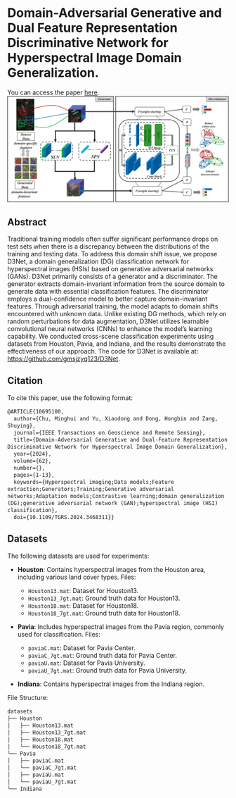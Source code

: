# Domain-Adversarial Generative and Dual Feature Representation Discriminative Network for Hyperspectral Image Domain Generalization.

You can access the paper [here](https://ieeexplore.ieee.org/document/10695100 "Access the paper").
![D3net](figure/D3net.jpg)

## Abstract

Traditional training models often suffer significant performance drops on test sets when there is a discrepancy between the distributions of the training and testing data. To address this domain shift issue, we propose D3Net, a domain generalization (DG) classification network for hyperspectral images (HSIs) based on generative adversarial networks (GANs). D3Net primarily consists of a generator and a discriminator. The generator extracts domain-invariant information from the source domain to generate data with essential classification features. The discriminator employs a dual-confidence model to better capture domain-invariant features. Through adversarial training, the model adapts to domain shifts encountered with unknown data. Unlike existing DG methods, which rely on random perturbations for data augmentation, D3Net utilizes learnable convolutional neural networks (CNNs) to enhance the model’s learning capability. We conducted cross-scene classification experiments using datasets from Houston, Pavia, and Indiana, and the results demonstrate the effectiveness of our approach. The code for D3Net is available at: https://github.com/gmsjzyq123/D3Net.

## Citation
To cite this paper, use the following format:
```
@ARTICLE{10695100,
  author={Chu, Minghui and Yu, Xiaodong and Dong, Hongbin and Zang, Shuying},
  journal={IEEE Transactions on Geoscience and Remote Sensing}, 
  title={Domain-Adversarial Generative and Dual-Feature Representation Discriminative Network for Hyperspectral Image Domain Generalization}, 
  year={2024},
  volume={62},
  number={},
  pages={1-13},
  keywords={Hyperspectral imaging;Data models;Feature extraction;Generators;Training;Generative adversarial networks;Adaptation models;Contrastive learning;domain generalization (DG);generative adversarial network (GAN);hyperspectral image (HSI) classification},
  doi={10.1109/TGRS.2024.3468311}}
```
## Datasets

The following datasets are used for experiments:

- **Houston**: Contains hyperspectral images from the Houston area, including various land cover types. Files:
  - `Houston13.mat`: Dataset for Houston13.
  - `Houston13_7gt.mat`: Ground truth data for Houston13.
  - `Houston18.mat`: Dataset for Houston18.
  - `Houston18_7gt.mat`: Ground truth data for Houston18.

- **Pavia**: Includes hyperspectral images from the Pavia region, commonly used for classification. Files:
  - `paviaC.mat`: Dataset for Pavia Center.
  - `paviaC_7gt.mat`: Ground truth data for Pavia Center.
  - `paviaU.mat`: Dataset for Pavia University.
  - `paviaU_7gt.mat`: Ground truth data for Pavia University.

- **Indiana**: Contains hyperspectral images from the Indiana region.

File Structure:
```
datasets
├── Houston
│   ├── Houston13.mat
│   ├── Houston13_7gt.mat
│   ├── Houston18.mat
│   └── Houston18_7gt.mat
└── Pavia
│   ├── paviaC.mat
│   └── paviaC_7gt.mat
│   ├── paviaU.mat
│   └── paviaU_7gt.mat
└── Indiana
```
   
